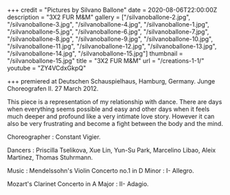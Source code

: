 +++
credit = "Pictures by Silvano Ballone"
date = 2020-08-06T22:00:00Z
description = "3X2 FUR M&M"
gallery = ["/silvanoballone-2.jpg", "/silvanoballone-3.jpg", "/silvanoballone-4.jpg", "/silvanoballone-1.jpg", "/silvanoballone-5.jpg", "/silvanoballone-6.jpg", "/silvanoballone-7.jpg", "/silvanoballone-8.jpg", "/silvanoballone-9.jpg", "/silvanoballone-10.jpg", "/silvanoballone-11.jpg", "/silvanoballone-12.jpg", "/silvanoballone-13.jpg", "/silvanoballone-14.jpg", "/silvanoballone-15.jpg"]
thumbnail = "/silvanoballone-15.jpg"
title = "3X2 FUR M&M"
url = "/creations-1-1/"
youtube = "ZY4VCdxGkpQ"

+++
premiered at Deutschen Schauspielhaus, Hamburg, Germany. Junge Choreografen II. 27 March 2012.

This piece is a representation of my relationship with dance. There are days when everything seems possible and easy and other days when it feels much deeper and profound like a very intimate love story. However it can also be very frustrating and become a fight between the body and the mind.

Choreographer : Constant Vigier.

Dancers : Priscilla Tselikova, Xue Lin, Yun-Su Park, Marcelino Libao, Aleix Martinez, Thomas Stuhrmann.

Music : Mendelssohn's Violin Concerto no.1 in D Minor : I- Allegro.

Mozart's Clarinet Concerto in A Major : II- Adagio.